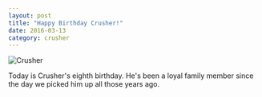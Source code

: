 ```yaml
---
layout: post
title: "Happy Birthday Crusher!"
date: 2016-03-13
category: crusher
---
```


![Crusher](/images/20160313_DSC_2009.jpg)

Today is Crusher's eighth birthday. He's been a loyal family member since the day we picked him up all those years ago.
